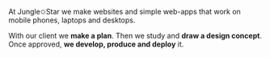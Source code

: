 At Jungle✩Star we make websites and simple web-apps that work on mobile phones, laptops and desktops.

With our client we **make a plan**. Then we study and **draw a design concept**. Once approved, **we develop, produce and deploy** it.
